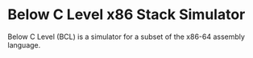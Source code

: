 # Below C Level x86 Stack Simulator

Below C Level (BCL) is a simulator for a subset of the x86-64 assembly language.
